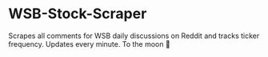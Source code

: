 # WSB-Stock-Scraper
Scrapes all comments for WSB daily discussions on Reddit and tracks ticker frequency. Updates every minute. To the moon 🚀
